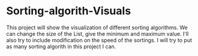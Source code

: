 # Sorting-algorith-Visuals
This project will show the visualization of different sorting algorithms. We can change the size of the List, give the minimum and maximum value. I'll also try to include modification on the speed of the sortings. I will try to put as many sorting algorith in this project I can. 
